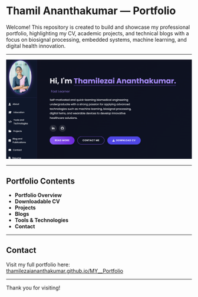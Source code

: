 # Thamil Ananthakumar — Portfolio

Welcome! This repository is created to build and showcase my professional portfolio, highlighting my CV, academic projects, and technical blogs with a focus on biosignal processing, embedded systems, machine learning, and digital health innovation.

---

<!-- Add your portfolio front page image here -->
![Portfolio Front Page](assets/img/portfolio.png)

---

## Portfolio Contents

- **Portfolio Overview**  
- **Downloadable CV**  
- **Projects**  
- **Blogs**  
- **Tools & Technologies**  
- **Contact**

---

## Contact

Visit my full portfolio here:  
[thamilezaiananthakumar.github.io/MY__Portfolio](https://thamilezaiananthakumar.github.io/MY__Portfolio/)

---

Thank you for visiting!
